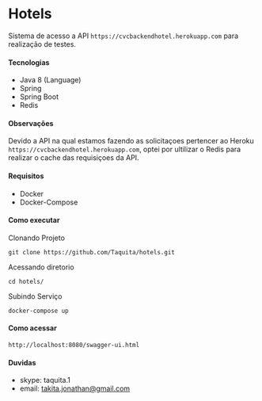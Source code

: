 # Hotels

Sistema de acesso a API `https://cvcbackendhotel.herokuapp.com` para realização de testes.

#### Tecnologias

- Java 8 (Language)
- Spring
- Spring Boot
- Redis

#### Observações

Devido a API na qual estamos fazendo as solicitaçoes pertencer ao Heroku
`https://cvcbackendhotel.herokuapp.com`, optei por ultilizar o Redis para realizar
o cache das requisiçoes da API.

#### Requisitos

- Docker    
- Docker-Compose

#### Como executar

Clonando Projeto

`git clone https://github.com/Taquita/hotels.git`

Acessando diretorio

`cd hotels/`

Subindo Serviço

`docker-compose up`

#### Como acessar

`http://localhost:8080/swagger-ui.html`

#### Duvidas

- skype: taquita.1
- email: takita.jonathan@gmail.com